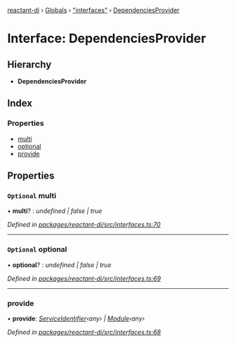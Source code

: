 [reactant-di](../README.md) › [Globals](../globals.md) › ["interfaces"](../modules/_interfaces_.md) › [DependenciesProvider](_interfaces_.dependenciesprovider.md)

# Interface: DependenciesProvider

## Hierarchy

* **DependenciesProvider**

## Index

### Properties

* [multi](_interfaces_.dependenciesprovider.md#optional-multi)
* [optional](_interfaces_.dependenciesprovider.md#optional-optional)
* [provide](_interfaces_.dependenciesprovider.md#provide)

## Properties

### `Optional` multi

• **multi**? : *undefined | false | true*

*Defined in [packages/reactant-di/src/interfaces.ts:70](https://github.com/unadlib/reactant/blob/aaa61ad/packages/reactant-di/src/interfaces.ts#L70)*

___

### `Optional` optional

• **optional**? : *undefined | false | true*

*Defined in [packages/reactant-di/src/interfaces.ts:69](https://github.com/unadlib/reactant/blob/aaa61ad/packages/reactant-di/src/interfaces.ts#L69)*

___

###  provide

• **provide**: *[ServiceIdentifier](../modules/_interfaces_.md#serviceidentifier)‹any› | [Module](_interfaces_.module.md)‹any›*

*Defined in [packages/reactant-di/src/interfaces.ts:68](https://github.com/unadlib/reactant/blob/aaa61ad/packages/reactant-di/src/interfaces.ts#L68)*
